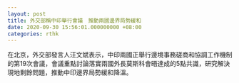 ```yaml
---
layout: post
title: 外交部稱中印舉行會議　推動兩國邊界局勢緩和
date: 2020-09-30 15:56:01.000000000 +08:00
categories: rthk
---
```


在北京，外交部發言人汪文斌表示，中印兩國正舉行邊境事務磋商和協調工作機制的第19次會議，會議重點討論落實兩國外長莫斯科會晤達成的5點共識，研究解決現地剩餘問題，推動中印邊界局勢緩和降溫。
